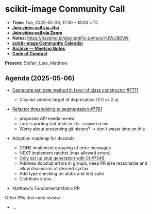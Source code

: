 # scikit-image Community Call

- **Time:** Tue, 2025-05-06, 17:00 – 18:00 UTC
- **[Join video call via Jitsi](https://meet.evolix.org/skimage-meeting)**
- ~~**[Join video call via Zoom](https://us06web.zoom.us/j/88060567580?pwd=THRpaWFnSFNwK0Fycy9FVk5RYnV5UT09)**~~
- **Notes:** https://hackmd.io/@scientific-python/HJWUBDVNi
- **[scikit-image Community Calendar](https://scientific-python.org/calendars/skimage.ics)**
- **[Archive — Meeting Notes](https://github.com/scikit-image/skimage-archive/tree/main/meeting-notes)**
- **[Code of Conduct](https://scikit-image.org/docs/stable/conduct/code_of_conduct.html)**

**Present:** Stéfan, Lars, Matthew


## Agenda (2025-05-06)

- [Deprecate estimate method in favor of class constructor #7771](https://github.com/scikit-image/scikit-image/pull/7771)
	- Discuss version target of deprecation (2.0 vs 2.x)

- [Refactor thresholding to segmentation #7781](https://github.com/scikit-image/scikit-image/pull/7781)
	- proposed API needs review
	- Lars is porting last tests to `ski.segmentation`
	- Worry about preserving git history? -> don't waste time on this

- Adoption roadmap for docstub
	- DONE implement grouping of error messages
	- NEXT implement ratchet (max allowed errors)
	- [Only set up stub generation with CI #7546](https://github.com/scikit-image/scikit-image/pull/7546)
	- Address docstub errors in groups, keep PR size reasonable and allow discussion of desired syntax.
	- Add type checking on stubs and test suite
	- Distribute stubs...

- Matthew's FundamentalMatrix PR

Other PRs that need review:

- ...
